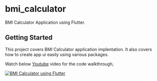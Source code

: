 # bmi_calculator

BMI Calculator Application using Flutter.

## Getting Started

This project covers BMI Calculator application implentation. It also covers how to create app ui easily using various packages.

Watch below [Youtube](https://www.youtube.com/watch?v=J1CDaJ_d8Us) video for the code walkthrough,

[![BMI Calculator using Flutter](https://img.youtube.com/vi/J1CDaJ_d8Us/0.jpg)](https://www.youtube.com/watch?v=J1CDaJ_d8Us)

